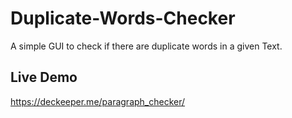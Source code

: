 # Duplicate-Words-Checker
A simple GUI to check if there are duplicate words in a given Text.

## Live Demo
https://deckeeper.me/paragraph_checker/
